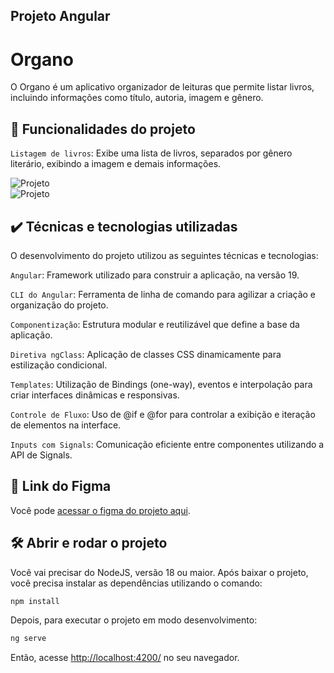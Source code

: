 ## Projeto Angular 

# Organo

O Organo é um aplicativo organizador de leituras que permite listar livros, incluindo informações como título, autoria, imagem e gênero.

## 🔨 Funcionalidades do projeto

`Listagem de livros`: Exibe uma lista de livros, separados por gênero literário, exibindo a imagem e demais informações.

![Projeto]()   
![Projeto]()   


## ✔️ Técnicas e tecnologias utilizadas

O desenvolvimento do projeto utilizou as seguintes técnicas e tecnologias:

`Angular`: Framework utilizado para construir a aplicação, na versão 19.

`CLI do Angular`: Ferramenta de linha de comando para agilizar a criação e organização do projeto.

`Componentização`: Estrutura modular e reutilizável que define a base da aplicação.

`Diretiva ngClass`: Aplicação de classes CSS dinamicamente para estilização condicional.

`Templates`: Utilização de Bindings (one-way), eventos e interpolação para criar interfaces dinâmicas e responsivas.

`Controle de Fluxo`: Uso de @if e @for para controlar a exibição e iteração de elementos na interface.

`Inputs com Signals`: Comunicação eficiente entre componentes utilizando a API de Signals.

## 📁 Link do Figma

Você pode [acessar o figma do projeto aqui](https://www.figma.com/community/file/1459296356400633021).

## 🛠️ Abrir e rodar o projeto

Você vai precisar do NodeJS, versão 18 ou maior.
Após baixar o projeto, você precisa instalar as dependências utilizando o comando:
```bash
npm install
```
Depois, para executar o projeto em modo desenvolvimento:
```bash
ng serve
```
Então, acesse [http://localhost:4200/](url) no seu navegador.
